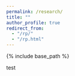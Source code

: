 ```yaml
---
permalink: /research/
title: ""
author_profile: true
redirect_from: 
  - "/rp/"
  - "/rp.html"
---
```


{% include base_path %}

test
